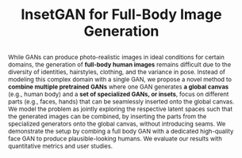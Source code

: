 ---
# this file is written in YAML http://docs.ansible.com/ansible/latest/YAMLSyntax.html
# all lines with a leading sharp are comments and will not be compiled
# longer blocks of text should start with a a leading > to escape all special characters

# URL handle for generated webpage
slug:      insetgan

#specifies layout to be used for page generation (do not modify)
layout:     publication

#publication title
title:      >
   InsetGAN for Full-Body Image Generation

#include in selected publications on front page (optional, delete line if not applicable)
display: selected

#list all publication authors in correct order

authorlinks:
 "Anna Frühstück": 'https://afruehstueck.github.io' 
 "Krishna Kumar Singh": 'http://krsingh.cs.ucdavis.edu/' 
 Eli Shechtman: 'https://research.adobe.com/person/eli-shechtman/' 
 Niloy J. Mitra: 'https://research.adobe.com/person/niloy-mitra/' 
 Peter Wonka: 'http://peterwonka.net/' 
 Jingwan (Cynthia) Lu: 'https://research.adobe.com/person/jingwan-lu/' 

authors:
 "Anna Frühstück": '1, 2'
 "Krishna Kumar Singh": '2'
 "Eli Shechtman": '2'
 "Niloy J. Mitra": '2, 3'
 "Peter Wonka": '1' 
 "Jingwan (Cynthia) Lu": '2'
 
affiliations:
 '1': "KAUST"
 '2': "Adobe Research"
 '3': "University College London"

#insert publication venue (displayed on publication page)
venue: 'CVPR'
#insert short venue (displayed in box in publication list)
shortvenue: >
   ABC

#specify publication year
year: 2022

#insert abstract of publication
abstract:  While GANs can produce photo-realistic images in ideal conditions for certain domains, the generation of <b>full-body human images</b> remains difficult due to the diversity of identities, hairstyles, clothing, and the variance in pose. Instead of modeling this complex domain with a single GAN, we propose a novel method to <b>combine multiple pretrained GANs</b> where one GAN generates <b>a global canvas</b> (e.g., human body) and a <b>set of specialized GANs, or insets</b>, focus on different parts (e.g., faces, hands) that can be seamlessly inserted onto the global canvas. We model the problem as jointly exploring the respective latent spaces such that the generated images can be combined, by inserting the parts from the specialized generators onto the global canvas, without introducing seams. We demonstrate the setup by combing a full body GAN with a dedicated high-quality face GAN to produce plausible-looking humans. We evaluate our results with quantitative metrics and user studies.
   
#link to hi-res teaser image of publication (please make sure the image is wide, e.g. aspect ratio between 4:2 and 4:1) 
teaser:     './assets/publications/insetgan_applications.jpg'

#link to smaller thumbnail image of publication (please make sure the aspect ratio is 3:2, suggested size is 150x100px)
thumbnail:  './assets/publications/insetgan_paper.jpg'

supplementary_thumbnail:  './assets/publications/insetgan_supplementary.jpg'

arXiv: '2203.07293'
#paper_description: '<a class="btn btn-primary" href="https://arxiv.org/abs/2203.07293" target="_blank"><span><b><i class="ai ai-arxiv ai-1x"></i> arXiv page</b></span></a>'

#link to paper PDF
papersource: './assets/publications/insetGAN.pdf'

#link to supplementary PDF
supplementarysource: './assets/publications/insetGAN_supp.pdf'

github: 'https://github.com/afruehstueck/insetGAN'

gallery:
  title : 'InsetGAN results'
  text :  'We show a comparison of several examples of StyleGAN2-generated full-body humans. We concentrate on regions that often exhibit unwanted artifacts in our generated results. Using our InsetGAN method, we are able to generate both faces and shoes using dedicated models and generate appropriate bodies for the respective combination. The result yields a seamless transition between the output of the three distinct generator models.'
  rows : 2
  links :
    - './assets/publications/insetgan/result_01_optimized.png'
    - './assets/publications/insetgan/result_04_optimized.png'
    - './assets/publications/insetgan/result_08_optimized.png'
    - './assets/publications/insetgan/result_09_optimized.png'
    - './assets/publications/insetgan/result_07_optimized.png'
    - './assets/publications/insetgan/result_02_optimized.png'
    - './assets/publications/insetgan/result_05_optimized.png'
    - './assets/publications/insetgan/result_03_optimized.png'
    - './assets/publications/insetgan/result_11_optimized.png'
    - './assets/publications/insetgan/result_10_optimized.png'
  labels :
    - 'InsetGAN improved'
    - 'StyleGAN'
  init_state:
    - './assets/publications/insetgan/result_01_optimized.png' 
    - './assets/publications/insetgan/result_01.png'
  
figures:
  pipeline:
    title: 'InsetGAN Pipeline'
    description: 'We show a diagram of the pipeline of our InsetGAN optimization process.'
    width: '768px'
    link: './assets/publications/insetgan_pipeline2.jpg'

sidebysidevideos:
  face_and_body :
    title : 'Face+Body Combination Optimization'
    description : 'We can choose to optimize only one of our generator networks, the inset <i>(left)</i> and optimize for coherence with the canvas, however we see that using this strategy, we cannot sufficiently adapt to desired features from the inset (blond hair) and achieve equally good global coherence as when we jointly optimize both canvas and inset <i>(right)</i>.'
    link1 : './assets/publications/insetgan/optimization_1way.mp4'
    text1 : 'Single GAN optimization'
    link2 : './assets/publications/insetgan/optimization_2way.mp4'
    text2 : 'Dual GAN optimization'		
  latent_space_walk:
    title : 'Latent Space Walks'
    description : 'We show joint latent space walks through two generators, demonstrating that our method can achieve excellent overall image coherence for many different face/body combinations.'
    link1 : './assets/publications/insetgan/lsw_women.mp4'
    link2 : './assets/publications/insetgan/lsw_men.mp4'
    width: '320px'
    
#link to publication video (optional): you can either upload the video to our website (insert local link) or host it on youtube or vimeo (in this case insert the youtube/vimeo link)
video:
    title : 'Paper Video'  
    link : 'https://www.youtube.com/watch?v=YKFYEt5hvOo'


#insert citation. please format citation by inserting <br> at line breaks, &nbsp;&nbsp; will insert a tab character to prettify the citation
citation:   >
  @inproceedings{Fruehstueck2022InsetGAN,<br>
   &nbsp;&nbsp;title = {InsetGAN for Full-Body Image Generation},<br>
   &nbsp;&nbsp;author = {Fr{\"u}hst{\"u}ck, Anna and Singh, {Krishna Kumar} and Shechtman, Eli and Mitra, {Niloy J.} and Wonka, Peter and Lu, Jingwan},<br>
   &nbsp;&nbsp;booktitle = {Proceedings of the IEEE/CVF International Conference on Computer Vision and Pattern Recognition (CVPR)},<br>
   &nbsp;&nbsp;month = {June},<br>
   &nbsp;&nbsp;year = {2022},<br>
   &nbsp;&nbsp;pages = {7723-7732}<br>
  }

#insert links to additional material for the publication (optional)
#links need a title, a URL and a type (this defines the link icon) which can be one of the following values: code, archive, files, slides or text (this is the default icon)
#links: 
# - title: ExampleCode
#   type:  code
#   url:   './publications/supplementary1.zip' 
# - title: ExampleSlides
#   type:  slides
#   url:   './publications/presentation.pptx' 

#don't forget the leading and trailing --- in a YAML file
---
